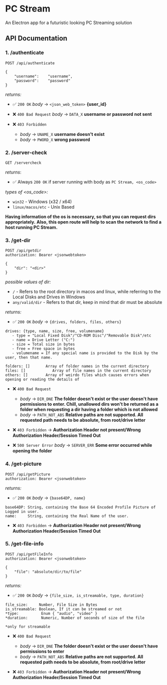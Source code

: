 # PC Stream

An Electron app for a futuristic looking PC Streaming solution

## API Documentation

### 1. /authenticate

```http
POST /api/authenticate

{
    "username":    "username",
    "password":    "password"
}
```
*returns:*
- ✅  `200 OK`
*body* ->  `<json_web_token>` **{user_id}**

- ❌  `400 Bad Request` 
*body* -> `DATA_X`   **username or password not sent**

- ❌ `403 Forbidden`
   - *body* -> `UNAME_X`    **username doesn't exist**
   - *body* -> `PWORD_X`    **wrong password**

### 2. /server-check

```http
GET /servercheck
```
*returns*:
- ✅  Always `200 OK` if server running with body as `PC Stream, <os_code>`

*types of <os_code>:*
- `win32` - Windows (x32 / x64)
- `linux/macos/etc` - Unix Based

**Having information of the os is necessary, so that you can request dirs appropriately.**
**Also, this open route will help to scan the network to find a host running PC Stream.**

### 3. /get-dir

```http
POST /api/getdir
authorization: Bearer <jsonwebtoken>

{
    "dir": "<dir>"
}
```
*possible values of dir:*
- `/` - Refers to the root directory in macos and linux, while referring to the Local Disks and Drives in Windows
- `any/valid/dir` - Refers to that dir, keep in mind that dir must be absolute

*returns:*
- ✅  `200 OK`
*body* -> `{drives, folders, files, others}`
 ```
 drives: {type, name, size, free, volumename}
    - type = "Local Fixed Disk"/"CD-ROM Disc"/"Removable Disk"/etc
    - name = Drive Letter ("C:")
    - size = Total size in bytes
    - free = Free space in bytes
    - volumename = If any special name is provided to the Disk by the user, then that name.

 folders: []       Array of folder names in the current directory
 files: []            Array of file names in the current directory
 others: []        Array of weirdo files which causes errors when opening or reading the details of
 ```


- ❌ `400 Bad Request`
   - *body* -> `DIR_DNE`    **The folder doesn't exist or the user doesn't have permissions to enter. Chill, unallowed dirs won't be returned as a folder when requesting a dir having a folder which is not allowed**
   - *body* -> `PATH_NOT_ABS`    **Relative paths are not supported. All requested path needs to be absolute, from root/drive letter**

- ❌ `403 Forbidden`
-> **Authorization Header not present/Wrong Authorization Header/Session Timed Out**

- ❌ `500 Server Error`
*body* -> `SERVER_ERR`    **Some error occurred while opening the folder**

### 4. /get-picture

```http
POST /api/getPicture
authorization: Bearer <jsonwebtoken>
```

*returns:*
- ✅  `200 OK` *body* ->  `{base64DP, name}`
```
base64DP: String, containing the Base 64 Encoded Profile Picture of Logged in user.
name:     String, containing the Real Name of the user.
```

- ❌ `403 Forbidden`
-> **Authorization Header not present/Wrong Authorization Header/Session Timed Out**


### 5. /get-file-info

```http
POST /api/getFileInfo
authorization: Bearer <jsonwebtoken>

{
    "file": "absolute/dir/to/file"
}
```

*returns:*
- ✅  `200 OK` *body* ->  `{file_size, is_streamable, type, duration}`
```
file_size:     Number, File Size in Bytes
is_streamable: Boolean, If it can be streamed or not
*type:          Enum { "audio", "video" } 
*duration:      Numeric, Number of seconds of size of the file

*only for streamable
```

- ❌ `400 Bad Request`
   - *body* -> `DIR_DNE`    **The folder doesn't exist or the user doesn't have permissions to enter**
   - *body* -> `PATH_NOT_ABS`    **Relative paths are not supported. All requested path needs to be absolute, from root/drive letter**

- ❌ `403 Forbidden`
-> **Authorization Header not present/Wrong Authorization Header/Session Timed Out**
